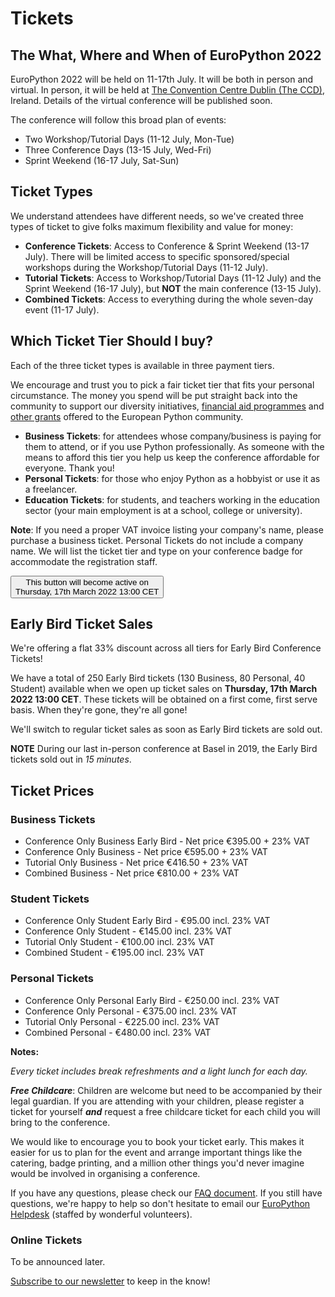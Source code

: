 # Tickets

## The What, Where and When of EuroPython 2022

EuroPython 2022 will be held on 11-17th July. It will be both in person and
virtual. In person, it will be held at
[The Convention Centre Dublin (The CCD)](https://www.theccd.ie/), Ireland.
Details of the virtual conference will be published soon.

The conference will follow this broad plan of events:

- Two Workshop/Tutorial Days (11-12 July, Mon-Tue)
- Three Conference Days (13-15 July, Wed-Fri)
- Sprint Weekend (16-17 July, Sat-Sun)

## Ticket Types

We understand attendees have different needs, so we've created three types of
ticket to give folks maximum flexibility and value for money:

- **Conference Tickets**: Access to Conference & Sprint Weekend (13-17 July).
  There will be limited access to specific sponsored/special workshops during
  the Workshop/Tutorial Days (11-12 July).
- **Tutorial Tickets**: Access to Workshop/Tutorial Days (11-12 July) and the
  Sprint Weekend (16-17 July), but **NOT** the main conference (13-15 July).
- **Combined Tickets**: Access to everything during the whole seven-day
  event (11-17 July).

## Which Ticket Tier Should I buy?

Each of the three ticket types is available in three payment tiers.

We encourage and trust you to pick a fair ticket tier that fits your personal
circumstance. The money you spend will be put straight back into the community
to support our diversity initiatives,
[financial aid programmes](https://ep2022.europython.eu/finaid) and
[other grants](https://www.europython-society.org/grants/)
offered to the European Python community. 

- **Business Tickets**: for attendees whose company/business is paying for
  them to attend, or if you use Python professionally. As someone with the
  means to afford this tier you help us keep the conference affordable for
  everyone. Thank you!
- **Personal Tickets**: for those who enjoy Python as a hobbyist or use it as
  a freelancer.
- **Education Tickets**: for students, and teachers working in the education
  sector (your main employment is at a school, college or university). 

**Note**: If you need a proper VAT invoice listing your company's name, please
purchase a business ticket. Personal Tickets do not include a company name. We
will list the ticket tier and type on your conference badge for accommodate the
registration staff. 


<button>This button will become active on<br/> Thursday, 17th March 2022 13:00 CET</button>


## Early Bird Ticket Sales

We're offering a flat 33% discount across all tiers for Early Bird Conference
Tickets!

We have a total of 250 Early Bird tickets (130 Business, 80 Personal, 40
Student) available when we open up ticket sales on
**Thursday, 17th March 2022 13:00 CET**. These tickets will be obtained on a
first come, first serve basis. When they're gone, they're all gone!

We'll switch to regular ticket sales as soon as Early Bird tickets are sold
out.

**NOTE** During our last in-person conference at Basel in 2019, the Early Bird
tickets sold out in _15 minutes_.

## Ticket Prices

### Business Tickets

- Conference Only Business Early Bird - Net price €395.00 + 23% VAT
- Conference Only Business - Net price €595.00 + 23% VAT
- Tutorial Only Business - Net price €416.50 + 23% VAT
- Combined Business - Net price €810.00 + 23% VAT

### Student Tickets

- Conference Only Student Early Bird - €95.00 incl. 23% VAT
- Conference Only Student - €145.00 incl. 23% VAT
- Tutorial Only Student - €100.00 incl. 23% VAT
- Combined Student - €195.00 incl. 23% VAT

### Personal Tickets

 - Conference Only Personal Early Bird - €250.00 incl. 23% VAT
 - Conference Only Personal - €375.00 incl. 23% VAT
 - Tutorial Only Personal - €225.00 incl. 23% VAT
 - Combined Personal - €480.00 incl. 23% VAT


**Notes:** 

_Every ticket includes break refreshments and a light lunch for each day._

**_Free Childcare_**: Children are welcome but need to be accompanied by their
legal guardian. If you are attending with your children, please register a
ticket for yourself **_and_** request a free childcare ticket for each child
you will bring to the conference. 

We would like to encourage you to book your ticket early. This makes it easier
for us to plan for the event and arrange important things like the catering,
badge printing, and a million other things you'd never imagine would be
involved in organising a conference.

If you have any questions, please check our
[FAQ document](https://ep2022.europython.eu/faq). If you still have questions,
we're happy to help so don't hesitate to email our
[EuroPython Helpdesk](mailto:helpdesk@europython.eu) (staffed by wonderful
volunteers).

### Online Tickets

To be announced later.

[Subscribe to our newsletter](https://blog.europython.eu/#/portal/signup) to
keep in the know!
